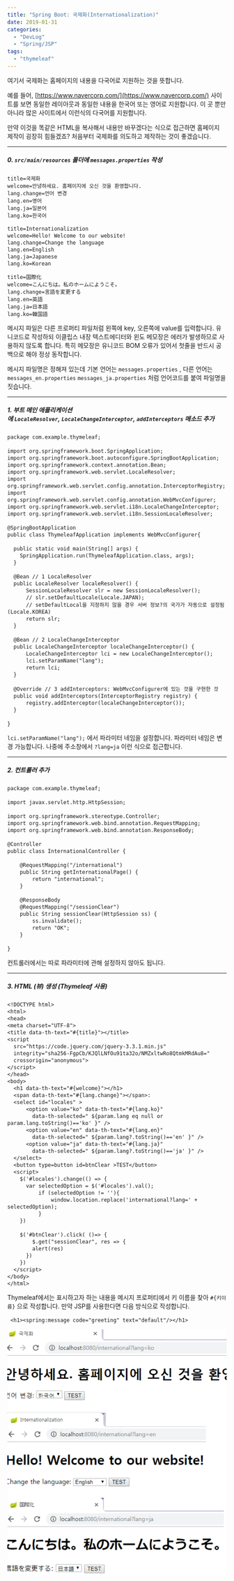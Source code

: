 ```yaml
---
title: "Spring Boot: 국제화(Internationalization)"
date: 2019-01-31
categories: 
  - "DevLog"
  - "Spring/JSP"
tags: 
  - "thymeleaf"
---
```


여기서 국제화는 홈페이지의 내용을 다국어로 지원하는 것을 뜻합니다.

예를 들어, [https://www.navercorp.com/](https://www.navercorp.com/) 사이트를 보면 동일한 레이아웃과 동일한 내용을 한국어 또는 영어로 지원합니다. 이 곳 뿐만 아니라 많은 사이트에서 이런식의 다국어를 지원합니다.

만약 이것을 똑같은 HTML을 복사해서 내용만 바꾸겠다는 식으로 접근하면 홈페이지 제작이 굉장히 힘들겠죠? 처음부터 국제화를 의도하고 제작하는 것이 좋겠습니다.

* * *

##### 0\. `src/main/resources` 폴더에 `messages.properties` 작성

```
title=국제화 
welcome=안녕하세요. 홈페이지에 오신 것을 환영합니다. 
lang.change=언어 변경 
lang.en=영어 
lang.ja=일본어 
lang.ko=한국어
```

```
title=Internationalization
welcome=Hello! Welcome to our website!
lang.change=Change the language
lang.en=English
lang.ja=Japanese
lang.ko=Korean
```

```
title=国際化
welcome=こんにちは。私のホームにようこそ。
lang.change=言語を変更する
lang.en=英語
lang.ja=日本語
lang.ko=韓国語
```

메시지 파일은 다른 프로퍼티 파일처럼 왼쪽에 key, 오른쪽에 value를 입력합니다. 유니코드로 작성하되 이클립스 내장 텍스트에디터와 윈도 메모장은 에러가 발생하므로 사용하지 않도록 합니다. 특히 메모장은 유니코드 BOM 오류가 있어서 첫줄을 반드시 공백으로 해야 정상 동작합니다.

메시지 파일명은 정해져 있는데 기본 언어는 `messages.properties` , 다른 언어는 `messages_en.properties` `messages_ja.properties` 처럼 언어코드를 붙여 파일명을 짓습니다.

* * *

##### 1\. 부트 메인 애플리케이션에 `LocaleResolver`, `LocaleChangeInterceptor`, `addInterceptors` 메소드 추가

```
package com.example.thymeleaf;

import org.springframework.boot.SpringApplication;
import org.springframework.boot.autoconfigure.SpringBootApplication;
import org.springframework.context.annotation.Bean;
import org.springframework.web.servlet.LocaleResolver;
import org.springframework.web.servlet.config.annotation.InterceptorRegistry;
import org.springframework.web.servlet.config.annotation.WebMvcConfigurer;
import org.springframework.web.servlet.i18n.LocaleChangeInterceptor;
import org.springframework.web.servlet.i18n.SessionLocaleResolver;

@SpringBootApplication
public class ThymeleafApplication implements WebMvcConfigurer{

  public static void main(String[] args) {
    SpringApplication.run(ThymeleafApplication.class, args);
  }
  
  @Bean	// 1 LocaleResolver
  public LocaleResolver localeResolver() {
      SessionLocaleResolver slr = new SessionLocaleResolver();
      // slr.setDefaultLocale(Locale.JAPAN);
      // setDefaultLocal을 지정하지 않을 경우 서버 정보?의 국가가 자동으로 설정됨 (Locale.KOREA)
      return slr;	    
  }
  
  @Bean	// 2 LocaleChangeInterceptor
  public LocaleChangeInterceptor localeChangeInterceptor() {
      LocaleChangeInterceptor lci = new LocaleChangeInterceptor();
      lci.setParamName("lang");
      return lci;
  }
  
  @Override // 3 addInterceptors: WebMvcConfigurer에 있는 것을 구현한 것
  public void addInterceptors(InterceptorRegistry registry) {
      registry.addInterceptor(localeChangeInterceptor());
  }

}

```

`lci.setParamName("lang");` 에서 파라미터 네임을 설정합니다. 파라미터 네임은 변경 가능합니다. 나중에 주소창에서 `?lang=ja` 이런 식으로 접근합니다.

* * *

##### 2\. 컨트롤러 추가

```
package com.example.thymeleaf;

import javax.servlet.http.HttpSession;

import org.springframework.stereotype.Controller;
import org.springframework.web.bind.annotation.RequestMapping;
import org.springframework.web.bind.annotation.ResponseBody;

@Controller
public class InternationalController {
  
    @RequestMapping("/international")
    public String getInternationalPage() {
        return "international";
    }
    
    @ResponseBody
    @RequestMapping("/sessionClear")
    public String sessionClear(HttpSession ss) {
    	ss.invalidate();
        return "OK";
    }
    
}

```

컨트롤러에서는 따로 파라미터에 관해 설정하지 않아도 됩니다.

* * *

##### 3\. HTML (뷰) 생성 (**Thymeleaf** 사용)

```
<!DOCTYPE html>
<html>
<head>
<meta charset="UTF-8">
<title data-th-text="#{title}"></title>
<script
  src="https://code.jquery.com/jquery-3.3.1.min.js"
  integrity="sha256-FgpCb/KJQlLNfOu91ta32o/NMZxltwRo8QtmkMRdAu8="
  crossorigin="anonymous">
</script>
</head>
<body>
  <h1 data-th-text="#{welcome}"></h1>
  <span data-th-text="#{lang.change}"></span>:
  <select id="locales" >
      <option value="ko" data-th-text="#{lang.ko}" 
      	data-th-selected=" ${param.lang eq null or param.lang.toString()=='ko' }" />
      <option value="en" data-th-text="#{lang.en}" 
      	data-th-selected=" ${param.lang?.toString()=='en' }" />
      <option value="ja" data-th-text="#{lang.ja}" 
      	data-th-selected=" ${param.lang?.toString()=='ja' }" />
  </select>
  <button type=button id=btnClear >TEST</button>
  <script>
    $('#locales').change(() => {
      var selectedOption = $('#locales').val();
          if (selectedOption != ''){
              window.location.replace('international?lang=' + selectedOption);
          }
    })
  
    $('#btnClear').click( ()=> {
        $.get("sessionClear", res => {
        alert(res)
      })
    })
  </script>
</body>
</html>
```

Thymeleaf에서는 표시하고자 하는 내용을 메시지 프로퍼티에서 키 이름을 찾아 `#{키이름}` 으로 작성합니다. 만약 JSP를 사용한다면 다음 방식으로 작성합니다.

```
 <h1><spring:message code="greeting" text="default"/></h1>
```

![](./assets/img/wp-content/uploads/2019/01/international-e1565670523298.png)
